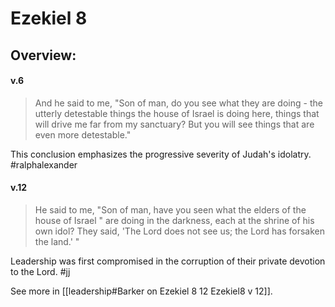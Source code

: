 # Ezekiel 8

## Overview:


#### v.6
>And  he said to me, "Son of man, do you see what they are doing - the utterly detestable things the house of Israel is doing here, things that will drive me far from my sanctuary? But you will see things that are even more detestable."

This conclusion emphasizes the progressive severity of Judah's idolatry.
#ralphalexander

#### v.12
>He said to me, "Son of man, have you seen what the elders of the house of Israel " are doing in the darkness, each at the shrine of his own idol? They said, 'The Lord does not see us; the Lord has forsaken the land.' "

Leadership was first compromised in the corruption of their private devotion to the Lord.
#jj 

See more in [[leadership#Barker on Ezekiel 8 12 Ezekiel8 v 12]].

